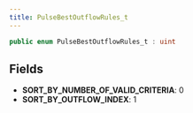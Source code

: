 ```yaml
---
title: PulseBestOutflowRules_t
---
```


```csharp
public enum PulseBestOutflowRules_t : uint
```

## Fields

- **SORT_BY_NUMBER_OF_VALID_CRITERIA**: 0
- **SORT_BY_OUTFLOW_INDEX**: 1


